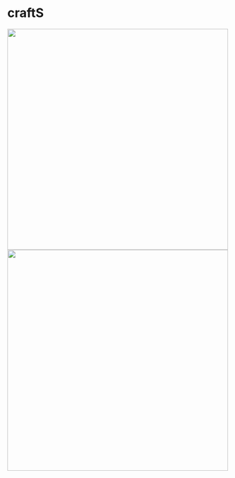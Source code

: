 # craftS

<img src="https://flamebousteur.github.io/zip/craftS+/img/1.jpg" width="500"><img src="https://flamebousteur.github.io/zip/craftS+/img/2.jpg" width="500">

